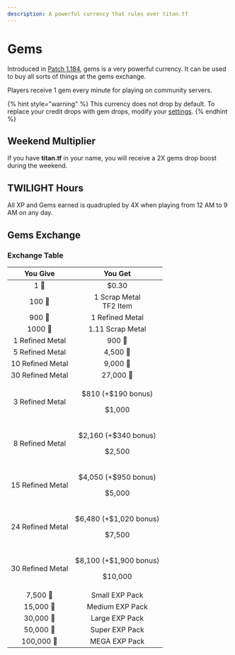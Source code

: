 ```yaml
---
description: A powerful currency that rules over titan.tf
---
```


# Gems

Introduced in [Patch 1.184](https://steamcommunity.com/groups/titantf/discussions/11/1694914735999869211/), gems is a very powerful currency. It can be used to buy all sorts of things at the gems exchange.

Players receive 1 gem every minute for playing on community servers.

{% hint style="warning" %}
This currency does not drop by default. To replace your credit drops with gem drops, modify your [settings](https://titan.tf/settings).
{% endhint %}

## Weekend Multiplier

If you have **titan.tf** in your name, you will receive a 2X gems drop boost during the weekend.

## TWILIGHT Hours

All XP and Gems earned is quadrupled by 4X when playing from 12 AM to 9 AM on any day.

## Gems Exchange

### Exchange Table

<table>
  <thead>
    <tr>
      <th style="text-align:center">You Give</th>
      <th style="text-align:center">You Get</th>
    </tr>
  </thead>
  <tbody>
    <tr>
      <td style="text-align:center">1 &#x1F48E;</td>
      <td style="text-align:center">$0.30</td>
    </tr>
    <tr>
      <td style="text-align:center">100 &#x1F48E;</td>
      <td style="text-align:center">1 Scrap Metal
        <br />TF2 Item</td>
    </tr>
    <tr>
      <td style="text-align:center">900 &#x1F48E;</td>
      <td style="text-align:center">1 Refined Metal</td>
    </tr>
    <tr>
      <td style="text-align:center">1000 &#x1F48E;</td>
      <td style="text-align:center">1.11 Scrap Metal</td>
    </tr>
    <tr>
      <td style="text-align:center">1 Refined Metal</td>
      <td style="text-align:center">900 &#x1F48E;</td>
    </tr>
    <tr>
      <td style="text-align:center">5 Refined Metal</td>
      <td style="text-align:center">4,500 &#x1F48E;</td>
    </tr>
    <tr>
      <td style="text-align:center">10 Refined Metal</td>
      <td style="text-align:center">9,000 &#x1F48E;</td>
    </tr>
    <tr>
      <td style="text-align:center">30 Refined Metal</td>
      <td style="text-align:center">27,000 &#x1F48E;</td>
    </tr>
    <tr>
      <td style="text-align:center">3 Refined Metal</td>
      <td style="text-align:center">
        <p>$810 (+$190 bonus)</p>
        <p>$1,000</p>
      </td>
    </tr>
    <tr>
      <td style="text-align:center">8 Refined Metal</td>
      <td style="text-align:center">
        <p>$2,160 (+$340 bonus)</p>
        <p>$2,500</p>
      </td>
    </tr>
    <tr>
      <td style="text-align:center">15 Refined Metal</td>
      <td style="text-align:center">
        <p>$4,050 (+$950 bonus)</p>
        <p>$5,000</p>
      </td>
    </tr>
    <tr>
      <td style="text-align:center">24 Refined Metal</td>
      <td style="text-align:center">
        <p>$6,480 (+$1,020 bonus)</p>
        <p>$7,500</p>
      </td>
    </tr>
    <tr>
      <td style="text-align:center">30 Refined Metal</td>
      <td style="text-align:center">
        <p>$8,100 (+$1,900 bonus)</p>
        <p>$10,000</p>
      </td>
    </tr>
    <tr>
      <td style="text-align:center">7,500 &#x1F48E;</td>
      <td style="text-align:center">Small EXP Pack</td>
    </tr>
    <tr>
      <td style="text-align:center">15,000 &#x1F48E;</td>
      <td style="text-align:center">Medium EXP Pack</td>
    </tr>
    <tr>
      <td style="text-align:center">30,000 &#x1F48E;</td>
      <td style="text-align:center">Large EXP Pack</td>
    </tr>
    <tr>
      <td style="text-align:center">50,000 &#x1F48E;</td>
      <td style="text-align:center">Super EXP Pack</td>
    </tr>
    <tr>
      <td style="text-align:center">100,000 &#x1F48E;</td>
      <td style="text-align:center">MEGA EXP Pack</td>
    </tr>
  </tbody>
</table>

